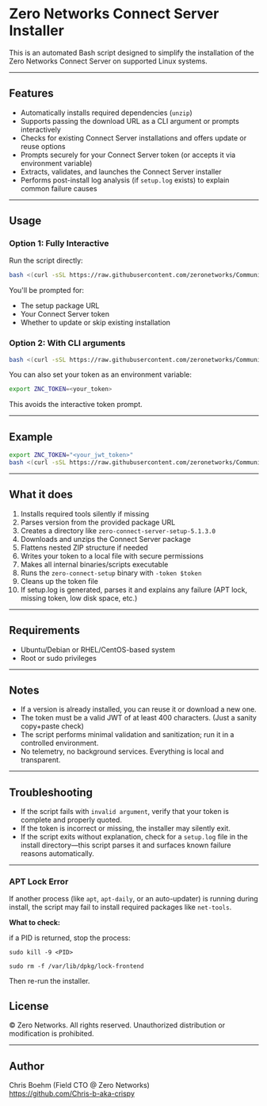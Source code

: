 # Zero Networks Connect Server Installer

This is an automated Bash script designed to simplify the installation of the Zero Networks Connect Server on supported Linux systems.

---

## Features

- Automatically installs required dependencies (`unzip`)
- Supports passing the download URL as a CLI argument or prompts interactively
- Checks for existing Connect Server installations and offers update or reuse options
- Prompts securely for your Connect Server token (or accepts it via environment variable)
- Extracts, validates, and launches the Connect Server installer
- Performs post-install log analysis (if `setup.log` exists) to explain common failure causes

---

## Usage

### Option 1: Fully Interactive

Run the script directly:

```bash
bash <(curl -sSL https://raw.githubusercontent.com/zeronetworks/Community/refs/heads/master/Connect/Connect-Installer/installer.sh)
```

You'll be prompted for:

- The setup package URL
- Your Connect Server token
- Whether to update or skip existing installation

### Option 2: With CLI arguments

```bash
bash <(curl -sSL https://raw.githubusercontent.com/zeronetworks/Community/refs/heads/master/Connect/Connect-Installer/installer.sh) --url <PACKAGE_URL>
```

You can also set your token as an environment variable:

```bash
export ZNC_TOKEN=<your_token>
```

This avoids the interactive token prompt.

---

## Example

```bash
export ZNC_TOKEN="<your_jwt_token>"
bash <(curl -sSL https://raw.githubusercontent.com/zeronetworks/Community/refs/heads/master/Connect/Connect-Installer/installer.sh) --url "https://download.link/path/to/zero-connect-server-setup-<version>.zip"
```

---

## What it does

1. Installs required tools silently if missing
2. Parses version from the provided package URL
3. Creates a directory like `zero-connect-server-setup-5.1.3.0`
4. Downloads and unzips the Connect Server package
5. Flattens nested ZIP structure if needed
6. Writes your token to a local file with secure permissions
7. Makes all internal binaries/scripts executable
8. Runs the `zero-connect-setup` binary with `-token $token`
9. Cleans up the token file
10. If setup.log is generated, parses it and explains any failure (APT lock, missing token, low disk space, etc.)

---

## Requirements

- Ubuntu/Debian or RHEL/CentOS-based system
- Root or sudo privileges

---

## Notes

- If a version is already installed, you can reuse it or download a new one.
- The token must be a valid JWT of at least 400 characters. (Just a sanity copy+paste check)
- The script performs minimal validation and sanitization; run it in a controlled environment.
- No telemetry, no background services. Everything is local and transparent.

---

## Troubleshooting

- If the script fails with `invalid argument`, verify that your token is complete and properly quoted.
- If the token is incorrect or missing, the installer may silently exit.
- If the script exits without explanation, check for a `setup.log` file in the install directory—this script parses it and surfaces known failure reasons automatically.

---

### APT Lock Error

If another process (like `apt`, `apt-daily`, or an auto-updater) is running during install, the script may fail to install required packages like `net-tools`.

**What to check:**

if a PID is returned, stop the process:

`sudo kill -9 <PID>`

`sudo rm -f /var/lib/dpkg/lock-frontend`

Then re-run the installer.

## License

© Zero Networks. All rights reserved. Unauthorized distribution or modification is prohibited.

---

## Author

Chris Boehm (Field CTO @ Zero Networks)  
https://github.com/Chris-b-aka-crispy

